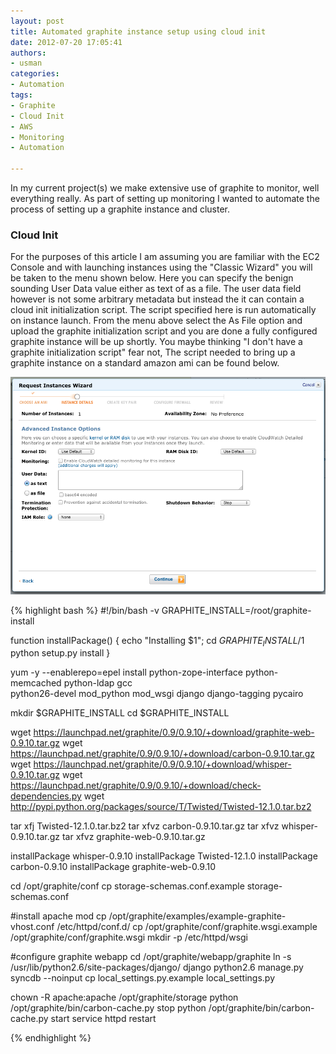 ```yaml
--- 
layout: post
title: Automated graphite instance setup using cloud init
date: 2012-07-20 17:05:41
authors: 
- usman
categories: 
- Automation
tags:
- Graphite
- Cloud Init
- AWS
- Monitoring
- Automation

---
```


In my current project(s) we make extensive use of graphite to monitor, well everything really. As part of setting up monitoring I wanted to automate the process of setting up a graphite instance and cluster.


### Cloud Init ###

For the purposes of this article I am assuming you are familiar with the EC2 Console and with launching instances using the "Classic Wizard" you will be taken to the menu shown below. Here you can specify the benign sounding User Data value either as text of as a file. The user data field however is not some arbitrary metadata but instead the it can contain a cloud init initialization script. The script specified here is run automatically on instance launch. From the menu above select the As File option and upload the graphite initialization script and you are done a fully configured graphite instance will be up shortly. You maybe thinking "I don't have a graphite initialization script" fear not, The script needed to bring up a graphite instance on a standard amazon ami can be found below. 

![User Data](/assets/images/user_data.png)

{% highlight bash %}
#!/bin/bash -v
GRAPHITE_INSTALL=/root/graphite-install

function installPackage() {
        echo "Installing $1";
        cd $GRAPHITE_INSTALL/$1
        python setup.py install
}

yum -y --enablerepo=epel install python-zope-interface python-memcached python-ldap gcc \
       python26-devel mod_python mod_wsgi django django-tagging pycairo

mkdir $GRAPHITE_INSTALL
cd $GRAPHITE_INSTALL

wget https://launchpad.net/graphite/0.9/0.9.10/+download/graphite-web-0.9.10.tar.gz
wget https://launchpad.net/graphite/0.9/0.9.10/+download/carbon-0.9.10.tar.gz
wget https://launchpad.net/graphite/0.9/0.9.10/+download/whisper-0.9.10.tar.gz
wget https://launchpad.net/graphite/0.9/0.9.10/+download/check-dependencies.py
wget http://pypi.python.org/packages/source/T/Twisted/Twisted-12.1.0.tar.bz2

tar xfj Twisted-12.1.0.tar.bz2
tar xfvz carbon-0.9.10.tar.gz
tar xfvz whisper-0.9.10.tar.gz
tar xfvz graphite-web-0.9.10.tar.gz

installPackage whisper-0.9.10
installPackage Twisted-12.1.0
installPackage carbon-0.9.10
installPackage graphite-web-0.9.10

cd /opt/graphite/conf
cp storage-schemas.conf.example storage-schemas.conf

#install apache mod
cp /opt/graphite/examples/example-graphite-vhost.conf /etc/httpd/conf.d/
cp /opt/graphite/conf/graphite.wsgi.example /opt/graphite/conf/graphite.wsgi
mkdir -p /etc/httpd/wsgi

#configure graphite webapp
cd /opt/graphite/webapp/graphite
ln -s /usr/lib/python2.6/site-packages/django/ django
python2.6 manage.py syncdb --noinput
cp local_settings.py.example local_settings.py


chown -R apache:apache /opt/graphite/storage
python /opt/graphite/bin/carbon-cache.py stop
python /opt/graphite/bin/carbon-cache.py start
service httpd restart

{% endhighlight %}
